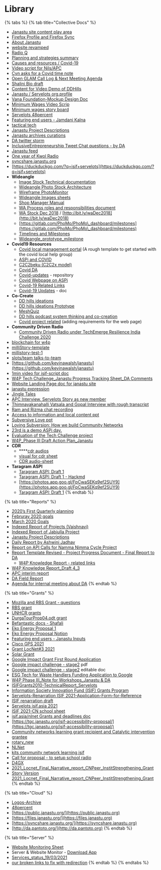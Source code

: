 # Library

{% tabs %}
{% tab title="Collective Docs" %}
* [Janastu site content play area](https://hackmd.io/9vrf1BBFSbuV4vZ7QIydpw?view)
* [Firefox Profile and Firefox Sync](https://hackmd.io/@alemaree/ry7jnSFfD)
* [About Janastu](https://hackmd.io/lbetMFgyTI6AO7LcFiYRtQ)
* [website revamped](https://hackmd.io/R0a7\_Tu2Q\_C-w9UbA6CYvw)
* [Radio Q](https://hackmd.io/4ujhnOp9RES05bohqvq1sw)
* [Planning and strategies summary](https://hackmd.io/cbrJtgUgSZuyU5IlreLAnA)
* [Causes and resources / Covid-19](https://hackmd.io/@tbdinesh/HkGDNz1DU)
* [Video script for Nils/APC](https://hackmd.io/gYL1XM-OQKuYEbB9h62ZRw)
* [Cyn asks for a Covid time note](https://hackmd.io/YskvEC82T7-mg6Rn0WkO7w)
* [Open GLAM Call Log & Next Meeting Agenda](https://docs.google.com/document/d/1y-ooRioOKMgLJo5s9IB-kDmmq5ZXUsiAPGRBzMMJ6KM/edit)
* [Shalini Bio draft](https://docs.google.com/document/d/1r6Y8jeon7pgb0mnTC-VC\_yhhLf81mgbOpmet2mhTZ6U/edit)
* [Content for Video Demo of DDHills](https://docs.google.com/document/d/1hxCm4Rq5beBj8\_oVFQ4GMhfHcDShS8uhLlI5YYqr6\_8/edit)
* [Janastu / Servelots org.profile](https://docs.google.com/document/d/1mixMmoFyWrDOwbTFCxmZuIWnuTZRO-Tk9bbXdUOOjTE/edit#heading=h.uzutsu2qow5m)
* [Vana Foundation-Mockup Design Doc](https://docs.google.com/document/d/1Rppx57qzvZ4IlGoWhXs1CYgWHhwJnJtB-UBES8ibWUA/edit)
* [Minimum Wages Video Scrip](https://docs.google.com/document/d/1KOjpSKJn430y0AUB\_oK2woleABLHpg9Fkr3KFiLUPNM/edit)
* [Minimum wages story board](https://docs.google.com/presentation/d/1djGetd3c6JOqTkfqXvT4S\_XLPhiY8ksoaEMjBvcfmIo/edit?usp=sharing)
* [Servelots 48percent](https://docs.google.com/document/d/1iWcNRxMrViAlDBUoaLumJJoBHg3biacRWoOcYCJLbX0/edit?usp=sharing)
* [Featuring end users - Jamdani Kalna](https://docs.google.com/document/d/1wE9eh4SkBnCdpc6Fmoe37KeBOQIQEA70siWecyZiNgw/edit?usp=sharing)
* [tactical tech](https://hackmd.io/9nOZDRGVSWKdoPUYIBJJrA)
* [Janastu Project Descriptions](https://docs.google.com/spreadsheets/d/1bFbmGG9uwoRQsR2oaxeiUbVzue3iq4CT5dJ01ggBsVA/edit?usp=sharing)
* [Janastu archives curations](https://docs.google.com/spreadsheets/d/1iHBAImpT0ZvRcjbbLWlP65PxWijEFh1XQyL0YWSI7SQ/edit?usp=sharing)
* [DA twitter storm](https://hackmd.io/q3qHSPEpTtSiUXbo3gAL8A)
* [InclusiveEntrepreneurship Tweet Chat questions - by DA](https://docs.google.com/document/d/1hYRCFGaApLsRk1akKdcJMQ1R0tN7v4EZaV0h\_xj14FE/edit?usp=sharing)
* [Janastu feed](https://hackmd.io/27RhtheESZW92NUXHTfozA?view)
* [One year of Kwol Radio](https://hackmd.io/\_kX0rcPASoWGBxCV-EZ5Zg?view)
* [syncshare.janastu.org](https://syncshare.janastu.org)
* [https://duckduckgo.com/?q=isif+servelots](https://duckduckgo.com/?q=isif+servelots)
* **Wideangle**
  * [Image Stock Technical documentation](https://docs.google.com/document/d/1WbtY3IFOrVBwkDRuc7xDIon9Opsus\_klbCk2JNTVG7I/edit?usp=sharing)
  * [Wideangle Photo Stock Architecture](https://docs.google.com/document/d/1jEed9Ard\_u4ucYQroJLdf1j1L8ZnwjwE2cIm4sUu7J4/edit?usp=sharing)
  * [Wireframe PhotoMonitor](https://docs.google.com/document/d/1H4Ms\_dpInD1jXhiKkuEIhfqfSlTpkGsDQ7VcRr7OlJI/edit?usp=sharing)
  * [Wideangle Images sheets](https://docs.google.com/spreadsheets/d/1gfMMn6Exvpiq-MA7\_vaFRh0MggSBPJx6ssBy\_Asxfo8/edit?usp=sharing)
  * [Shop Manager Manual](https://docs.google.com/document/d/1n6tXT5XPZwFEBWpo5CZ8I7DQiHbq7HcEsTfYM7aUT1Y/edit?usp=sharing)
  * [WA Process roles and responsibilities document](https://docs.google.com/document/d/1rHUkFA7OpQ1Ey7GwyjFO4X8pbh76-XPD5EfWWOdAyjY/edit?usp=sharing)
  * [WA Stock Dec 2018](https://docs.google.com/document/d/1NWTbVNOCwNvMxYDXHvR\_1PZz5DLOkbIiT\_gtp7g0YuE/edit?usp=sharing) / [http://bit.ly/waDec2018](http://bit.ly/waDec2018)
  * [https://gitlab.com/PhoMo/PhoMo\_dashboard/milestones](https://gitlab.com/PhoMo/PhoMo\_dashboard/milestones)
  * [Timelines and Milestones](https://docs.google.com/spreadsheets/d/1DpKAop5UJS24d-9ml\_rXZZUYHPsiNMpgrdXSN1OTJ8I/edit?usp=sharing)
  * [Wideangle\_prototype\_milestone](https://docs.google.com/spreadsheets/d/1lQOX6zBKKDgQgDYHhXOUuv3X5Ky03lA2xL2mYKSUZ2c/edit?usp=sharing)
* **Covid19 Resources**
  * [Covid local management portal](https://docs.google.com/spreadsheets/d/1UyCp7hlp6r\_remCRhAfEUF9Kyg5pzsC4LzRkM\_eKKH0/edit?usp=sharing) (A rough template to get started with the covid local help group)
  * [ASPi and COVID](https://hackmd.io/YQ-h9d5AS0a3d-7AwmthLQ)
  * [C2C2beku (C2C2x model)](https://hackmd.io/ESe68kN\_SHKMyEgykF9eVw?view)
  * [Covid DA](https://docs.google.com/document/d/1EpNfEEvD47mI2GFMSNekqcWkDDNuTwiPvj850dFjed0/edit)
  * [Covid-updates](https://gitlab.com/thiya1995/covid-updates) - repository
  * [Covid Webpage on ASPi](https://hackmd.io/iLlxazj\_Qw2bXMeGyS48qQ)
  * [Covid-19 Related Links](https://docs.google.com/spreadsheets/d/1x9SKSKTMDKh3z9xQ9Nw0-BM7KDun1BFEs7yjWkdjVbk/edit?usp=sharing)
  * [Covid-19 Updates](https://docs.google.com/document/d/1KuSSuEdDjum7iGEy88XLcvUclobR06iX\_hE7QY8wA3A/edit?usp=sharing) - doc
* **Co-Create**
  * [DD hills ideations](https://drive.google.com/file/d/1Q\_32NZm1Wzcbc-RiCwjiSRmD6RElgpuI/view?usp=sharing)
  * [DD hills ideations Prototype](https://xd.adobe.com/view/42d2ecc9-f835-4e62-af42-eaa89653ffb9-1781/)
  * [MeshQuiz](https://malayvasa.github.io/meshquiz/)
  * [DD hills podcast system thinking and co-creation](https://drive.google.com/file/d/1t5E5HiSsr4-dCAvYJHf8hPIC96VGYyCl/view?usp=sharing)
  * [Covid project related](https://hackmd.io/iLlxazj\_Qw2bXMeGyS48qQ) (adding requirements for the web page)
* **Community Driven Radio**
  * [Community Driven Radio under TechEmerge Resilience India Challenge 2020](https://drive.google.com/file/d/17Y6h474Qjf0j8i0J3IKup6p8dlZiqcI1/)
* [blockchain for w4p](https://hackmd.io/a-MrAKmHRY6FsqrEjtPkTg)
* [milliStory-template](https://docs.google.com/spreadsheets/d/1RSzj7j8pdhA-bLhSP-8ofFfN-fs4PD2Bxp7-Q3HKHdM/edit?usp=sharing)
* [millistory-test-1](https://docs.google.com/spreadsheets/d/1CqezhpQsicBRXPuEcJzjliER4LoxrmkI8wdcQPLT9Ts/edit?usp=sharing)
* [slots/team talks-to-team](https://hackmd.io/zZswdpAdTg2enYJOUj95-g)
* [https://github.com/kevinawalsh/janastu](https://github.com/kevinawalsh/janastu)
* [1min video for isif-script doc](https://docs.google.com/document/d/1nCSJAwsKhsNbNjtij58qCMByLXkYA0Y941trThwJxo4/edit?usp=sharing)
* [W4P Tech Challenge\_Janastu Progress Tracking Sheet\_DA Comments](https://drive.google.com/file/d/1RGmaZCrJpA-Of9TQziQVhUIUnYMM7ScB/view?usp=sharing)
* [Website Landing Page doc for janastu site](https://docs.google.com/document/d/1kDVQZWZpQHJyuV1JLgAvET6CD1zkH2CABw6V7YyWRNI/edit)
* [janastu expression](https://hackmd.io/uvRJ9an3QMqa5TR7DMXkAg?view)
* [Jingle Tales](https://hackmd.io/MPsoWuw6TayImylowhOgmA)
* [APC Interview. Servelots Story as new member](https://hackmd.io/khzZyZHLR2eN5hYNRI4IlQ?view)
* [Thimnayakanahalli Vatsala and Gopal Interview with rough transcript](https://drive.google.com/drive/folders/1lbCYPNgGYbutNtkENM-aTiBaIDLz79gy?usp=sharing)
* [Ram and Rizma chat recording](https://www.dropbox.com/s/skhhnsl29zhu4oq/rizma\_ram\_2021\_08\_30\_09\_27\_06.mp3?dl=0)
* [Access to information and local content ppt](https://docs.google.com/presentation/d/1ziMJ2oMCHbIt8yvCaXu-RW8wRc5RZ4wrC89Oh4t9lfQ/edit?usp=sharing)
* [Subversive Love ppt](https://docs.google.com/document/d/1jhoqvcyI5EU2PK3UM4eXx5NHcKywxJnNJ3ue56K31uw/edit?usp=sharing)
* [Loving Subversion: How we build Community Networks](https://docs.google.com/presentation/d/179EIEH7mWf8QWmAUztn5uJWUgDFpirxxMD2U\_9ITDC4/edit?usp=sharing)
* [23rd is a demo ASPi day.](https://hackmd.io/woeClMmnSOyhcXzn0Wi0Sw?view)
* [Evaluation of the Tech Challenge project](https://docs.google.com/presentation/d/1iMdUvyEV5Q04juClVEASv\_vpyoibkJJPNoGXKjLUqPY/edit?usp=sharing)
* [W4P\_Phase III Draft Action Plan\_Janastu](https://docs.google.com/spreadsheets/d/1dXW6VLj\_lfsp84B1b55Z7UNfZHM1fm5x/edit?usp=sharing\&ouid=114636780859087405723\&rtpof=true\&sd=true)
* **CDR**
  * ****[cdr audios](https://drive.google.com/drive/folders/1kx-M4CVNfBq-ViVLEIPY7xL89Uuh6LpW?usp=sharing)
  * [visual for cdr sheet](https://embed.kumu.io/0112f7f8a4de2fcdeb56a01a89be2425)
  * [CDR audio-sheet](https://docs.google.com/spreadsheets/d/1Af-RFLoj5697VlBZfjGCs3n8INBsfPtBG-any0l9jpk/edit#gid=1393250620)
* **Taragram ASPI**
  * [Taragram ASPI: Draft 1](https://docs.google.com/document/d/1z05chu8GIWuONprj\_Tf7\_Q3As9SUIrfvuh58bY506W0/edit?usp=drivesdk)
  * [Taragram ASPI: Draft 1 - Hackmd](https://hackmd.io/UF0wBMVdSoy5UeNFaVXnlA?view)
  * [https://photos.app.goo.gl/FpCwaSEKq9ef2SUY9](https://photos.app.goo.gl/FpCwaSEKq9ef2SUY9)
  * [Taragram ASPI: Draft 1](https://hackmd.io/UF0wBMVdSoy5UeNFaVXnlA?view)
{% endtab %}

{% tab title="Reports" %}
* [2020’s First Quarterly planning](https://hackmd.io/sHCXzKssRzyMnu4tNK5udQ)
* [Februray 2020 goals](https://hackmd.io/mp9gjEGfRG29bBnLnaNC4A)
* [March 2020 Goals](https://hackmd.io/IcVweuKESNescPCnQZy7sQ?view)
* [Indexed Report of Projects (Vaishnavi)](https://docs.google.com/document/d/1TxTQmEWZ4bqwLXKumnGJ9pqmSbAEF9UL94ikE1fZm3I/edit#heading=h.91a2599i3pn)
* [Indexed Report of Jabiulla Project](https://docs.google.com/document/d/1uWBZe48xr5OhHCQ30DcDhVTaoCTx8N2ycfWA2buemzs/edit?usp=sharing)
* [Janastu Project Descriptions](https://docs.google.com/spreadsheets/d/1bFbmGG9uwoRQsR2oaxeiUbVzue3iq4CT5dJ01ggBsVA/edit?usp=sharing)
* [Daily Report by Ashwini Jadhav](https://docs.google.com/document/d/1u0sV2O\_R3K7FfWIDp0Bb31mwaDqOVCzgdbX39d9Cc3k/edit?usp=sharing)
* [Report on API Calls for Namma Nimma Cycle Project](https://docs.google.com/document/d/1SWc90-D4-5DWUVOmSRtftlW0EYsxW8FaXuIyAYvQ3SU/edit?usp=sharing)
* [Report Template Revised - Project Progress Document - Final Report to DA](https://docs.google.com/document/d/1pvIUAmnHRAwkYHb1686TqaUsjk4R3KPdS2R9-rUaC1E/edit?usp=sharing)
  * [W4P Knowledge Report - related links](https://hackmd.io/pI3TRU7oS1yNrVo1FzgKvA)
* [W4P Knowledge Report\_Draft 4\_3](https://drive.google.com/file/d/13P\_JUBY9ZYbHh9ML7bQDXYTy2fdZVEXn/view?usp=sharing)
* [APC interim report](https://docs.google.com/document/d/17YV0RgR64n-64TlCDiZUkcxi3Qtl3P4ak6y1B8mu3gQ/edit?usp=sharing)
* [DA Field Report](https://docs.google.com/document/d/11GPrxBVPLP2I-VO8evF8geMDCxqPopFxvCuPJS-o3Lc/edit?usp=sharing)
* [Agenda for internal meeting about DA](https://hackmd.io/@miximon/H1bW0ipnK/edit)
{% endtab %}

{% tab title="Grants" %}
* [Mozilla and RBS Grant - questions](https://hackmd.io/YfnQb2efQEG\_ViLBEQWUKA)
* [RBS grant](https://docs.google.com/document/d/1SOyTj1hqUOVaSs7uCG-lCGESsMB6OPFI0bdnINl\_7Ns/edit)
* [UNHCR grants](https://docs.google.com/document/d/1DaTcL28KfDZimO9tHhkpZ287BsVV6XUn6D4Witrzwvg/edit?usp=sharing)
* [DurgaTourProp04.odt grant](https://docs.google.com/document/d/1swvLEV9ofJ5Wroz3URbFsquUcm4jyetLPGlHesj\_KTA/edit)
* [Befantastic docs - Shafali](https://docs.google.com/document/d/1ip6ZECsPcZyS0leGKTtYg5Rt41NXO67Sr31QzUS4AA8/edit?usp=sharing)
* [Eko Energy Proposal 1](https://docs.google.com/document/d/1P0UJazCPuMp7OTwdikzy44lXztX01NsO-QjsjmEw0X8/edit?usp=sharing)
* [Eko Energy Proposal Notion](https://www.notion.so/Eko-Energy-ad65a20faeed40a1ade36861c7986608)
* [Featuring end users - Janastu Inputs](https://docs.google.com/document/d/1wE9eh4SkBnCdpc6Fmoe37KeBOQIQEA70siWecyZiNgw/edit?usp=sharing)
* [Cisco GPS 2021](https://docs.google.com/document/d/1PUy3DJ\_tn79J\_Czk3Kn6u6mMWwfK\_yRPsmNpdS6g\_Vg/edit?usp=sharing)
* [Grant LocNet#3 2021](https://hackmd.io/pjON-FZESYysHezmXGF5\_g)
* [Solar Grant](https://docs.google.com/document/d/1D\_NTXN\_n43KUGghl7tZ8nrx7AHlHjEixcH3ESpv-VDU/edit?usp=sharing)
* [Google Impact Grant First Round Application](https://docs.google.com/document/d/1r\_YgohSrQ-A26jf7qwUMYe\_a5G\_fKNNFuNZqQI9dK1Q/edit?usp=sharing)
* [Google impact challenge - stage2](https://impactchallenge.withgoogle.com/site/static/womenandgirls2021/downloads/application-stage2-full-list.pdf) pdf
* [Google impact challenge - stage2](https://docs.google.com/document/d/1Fx2YS\_uJN9wH0AxlPcuvivhG5DWVNgsFCgrZEg0Irg8/edit?usp=sharing) editable doc
* [ESG Tech for Waste Handlers Funding Application to Google](https://docs.google.com/document/d/1lstPB1VKuiPx43L81tqzKAGG6Ad5pnodRaL5fxGKIk8/edit)
* [W4P Phase III\_Note for Workshops\_Janastu & DA](https://docs.google.com/document/d/10\_85thzPxvfrf9Qlpv1\_EIQhxcpmscaQhOrHcZhRqL0/edit)
* [ISIFGrants2010-TechnicalReport\_Servelots](https://application.isif.asia/theme/default/files/ISIFGrants2010-TechnicalReport\_Servelots.pdf)
* [Information Society Innovation Fund (ISIF) Grants Program](https://meetings.apnic.net/29/pdf/APNIC29-ISIF.pdf)
* [Servelots-Renarration ISIF 2021-Application-Form-for-Reference](https://docs.google.com/document/d/1czYrKpbd266vK0-VVOAAHr1w78GzOzvh/edit)
* [ISIF renarration draft](https://docs.google.com/document/d/1jg5jYwuif8exeIRYIZ-MCqLd\_MopMZPqWRB5Ro-ExJc/edit?usp=sharing)
* [Servelots isif.asia 2021](https://hackmd.io/KTuPn-MGQa6FLevwbTko3Q)
* [ISIF 2021-CN school sheet](https://docs.google.com/document/d/1PM7DnYQwlTFzFNXu1VSxTYHDCK2fmANhR89dfEKQq0w/edit?usp=sharing)
* [isif.asia/nlnet Grants and deadlines doc](https://hackmd.io/N7ebEwmORVOle8LeQ-iS0w)
* [https://tgc.janastu.org/isif-accessibility-proposal/](https://tgc.janastu.org/isif-accessibility-proposal/)
* [Community networks learning grant recipient and Catalytic intervention grantee](https://www.apc.org/en/user/1715/)
* [rotary\_new](https://docs.google.com/document/d/1jObZ40PMvyO0iiZ\_nKFWWkGyZ-VRw55BTmzasx1GodE/edit?usp=sharing)
* [NLNet](https://docs.google.com/document/d/1hbwNww9x7ygpmsJP8tXohaC3EemRg5iHqMRBrkx8Coc/edit?usp=sharing)
* [kits community network learning isif](https://docs.google.com/document/d/1oziOiqrqFOyle9KBNZxhTeRUV6On\_iyTVSRBG0j1Zmg/edit?usp=drivesdk)
* [Call for proposal - to setup school radio](https://hackmd.io/s/S1-yyQAbt)
* [D4GX](https://docs.google.com/document/d/1xlYmZdYhpe1QylxHNyMIahlAqKcXlfzYSHY7RvmdqRI/edit)
* [2021\_Locnet\_Final\_Narrative\_report\_CNPeer\_InstitStrengthening\_Grant](https://docs.google.com/document/d/1aIxWQ9DiMLdNAXfPdbtKhogsi7QM8QCPA1QFZcUYoYI/edit?usp=sharing)
* [Story Version 2021\_Locnet\_Final\_Narrative\_report\_CNPeer\_InstitStrengthening\_Grant](https://docs.google.com/document/d/1we7bK1E4cOzeeuVG5TUWC2b\_lvOcPvtkBBWsXvWFb44/edit?usp=sharing)
{% endtab %}

{% tab title="Cloud" %}
* [Logos-Archive](https://files.janastu.org/s/7qQJHCME3iBmiqb)
* [48percent](https://files.janastu.org/s/oF8C7j6K6ptKWGm)
* [https://public.janastu.org/](https://public.janastu.org)
* [https://files.janastu.org/](https://files.janastu.org)
* [https://syncshare.janastu.org/](https://syncshare.janastu.org)
* [http://da.pantoto.org/](http://da.pantoto.org)
{% endtab %}

{% tab title="Server" %}
* [Website Monitoring Sheet](https://docs.google.com/spreadsheets/d/1a-xrbACb5CCSJrxQ25t976JFkIfYL3-3hVliYeyXaaE/edit#gid=0)
* Server & Website Monitor - [Download App](https://play.google.com/store/apps/details?id=com.luckyxmobile.servermonitor)
* [Services\_status\_19/03/2021](https://docs.google.com/spreadsheets/d/1nuY7FYr7gSffgLFnzQ7-a-cni0-phaO1j0SrwEgpAcs/edit?usp=sharing)
* [our broken links to fix with redirection](https://hackmd.io/NzEYe-WuTwGe6Xv\_CzPy4Q)
{% endtab %}
{% endtabs %}

